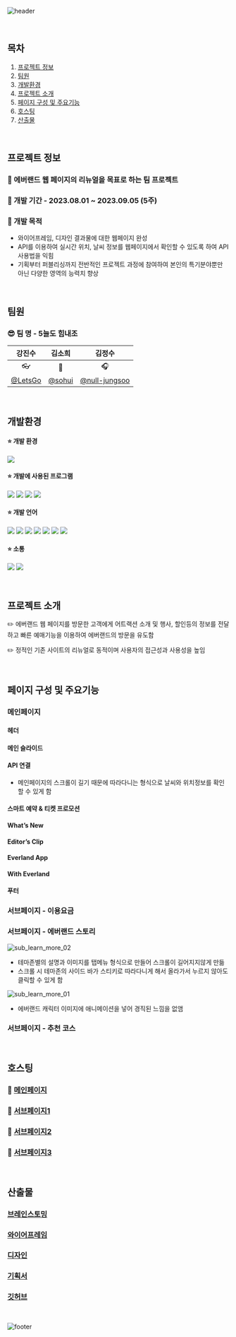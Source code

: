 ![header](https://capsule-render.vercel.app/api?type=wave&color=0:F208FE,50:8F5FF1,100:1BC4E2&height=300&section=header&text=✨에버랜드&nbsp;웹&nbsp;페이지&nbsp;리뉴얼&fontColor=ffffff&fontSize=55)

<br>

## 목차
1. [프로젝트 정보](#프로젝트-정보)
1. [팀원](#팀원)
1. [개발환경](#개발환경)
1. [프로젝트 소개](#프로젝트-소개)
1. [페이지 구성 및 주요기능](#페이지-구성-및-주요기능)
1. [호스팅](#호스팅)
1. [산출물](#산출물)

<br>

## 프로젝트 정보
### :pushpin: 에버랜드 웹 페이지의 리뉴얼을 목표로 하는 팀 프로젝트

### :pushpin: 개발 기간 - 2023.08.01 ~ 2023.09.05 (5주)

### :pushpin: 개발 목적
- 와이어프레임, 디자인 결과물에 대한 웹페이지 완성
- API를 이용하여 실시간 위치, 날씨 정보를 웹페이지에서 확인할 수 있도록 하여 API사용법을 익힘
- 기획부터 퍼블리싱까지 전반적인 프로젝트 과정에 참여하여 본인의 특기분야뿐만 아닌 다양한 영역의 능력치 향상

<br>

## 팀원
### :sunglasses: 팀 명 - 5늘도 힘내조

|강진수|김소희|김정수|
|:---:|:---:|:---:|
|:eyeglasses:|:beer:|:headphones:|
|[@LetsGo](https://github.com/NLNL4358)|[@sohui](https://github.com/sohi0000)|[@null-jungsoo](https://github.com/null-jungsoo)|

<br>

## 개발환경

####   :star: 개발 환경
<img src="https://img.shields.io/badge/Windows10-0078D6?style=flat-square&logo=windows10&logoColor=white"/>

####   :star: 개발에 사용된 프로그램
<img src="https://img.shields.io/badge/VS_code-007ACC?style=flat-square&logo=visualstudiocode&logoColor=white"/> <img src="https://img.shields.io/badge/Figma-F24E1E?style=flat-square&logo=figma&logoColor=white"/> <img src="https://img.shields.io/badge/Adobe_Illustrator-FF9A00?style=flat-square&logo=adobeillustrator&logoColor=white"/> <img src="https://img.shields.io/badge/Adobe_photoshop-31A8FF?style=flat-square&logo=adobephotoshop&logoColor=white"/>

####   :star: 개발 언어
<img src="https://img.shields.io/badge/html5-E34F26?style=flat-square&logo=html5&logoColor=white"/> <img src="https://img.shields.io/badge/css3-1572B6?style=flat-square&logo=css3&logoColor=white"/> <img src="https://img.shields.io/badge/javascript-F7DF1E?style=flat-square&logo=javascript&logoColor=white"/> <img src="https://img.shields.io/badge/jquery-0769AD?style=flat-square&logo=jquery&logoColor=white"/> <img src="https://img.shields.io/badge/swiper-6332F6?style=flat-square&logo=swiper&logoColor=white"/> <img src="https://img.shields.io/badge/kakaoMap_API-FFCD00?style=flat-square&logo=kakao&logoColor=white"/> <img src="https://img.shields.io/badge/OpenWeatherMap_API-3693F3?style=flat-square&logo=icloud&logoColor=white"/>

####   :star: 소통
<img src="https://img.shields.io/badge/slack-4A154B?style=flat-square&logo=slack&logoColor=white"/> <img src="https://img.shields.io/badge/notion-000000?style=flat-square&logo=notion&logoColor=white"/>

<br>

## 프로젝트 소개 
:pencil2: 에버랜드 웹 페이지를 방문한 고객에게 어트랙션 소개 및 행사, 할인등의 정보를 전달하고 빠른 예매기능을 이용하여 에버랜드의 방문을 유도함

:pencil2: 정적인 기존 사이트의 리뉴얼로 동적이며 사용자의 접근성과 사용성을 높임

<br>

## 페이지 구성 및 주요기능

### 메인페이지
#### 헤더
#### 메인 슬라이드
#### API 연결
- 메인페이지의 스크롤이 길기 때문에 따라다니는 형식으로 날씨와 위치정보를 확인 할 수 있게 함
#### 스마트 예약 & 티켓 프로모션
#### What’s New
#### Editor’s Clip
#### Everland App
#### With Everland
#### 푸터


### 서브페이지 - 이용요금
### 서브페이지 - 에버랜드 스토리
![sub_learn_more_02](https://github.com/NLNL4358/everland.gihub.io/assets/73161027/8d220800-1931-4296-94c2-9e16f9aece92)

- 테마존별의 설명과 이미지를 탭메뉴 형식으로 만들어 스크롤이 길어지지않게 만듦
- 스크롤 시 테마존의 사이드 바가 스티키로 따라다니게 해서 올라가서 누르지 않아도 클릭할 수 있게 함

![sub_learn_more_01](https://github.com/NLNL4358/everland.gihub.io/assets/73161027/7d7c78c0-13bb-4233-8c21-298e501049fd)

- 에버랜드 캐릭터 이미지에 애니메이션을 넣어 경직된 느낌을 없앰

### 서브페이지 - 추천 코스

<br>

## 호스팅

### :star2: [메인페이지]()
### :star2: [서브페이지1]()
### :star2: [서브페이지2]()
### :star2: [서브페이지3]()

<br>

## 산출물

### [브레인스토밍](https://www.figma.com/file/78Gss8xUi1W4L0yMunGvoa/2%EC%B0%A8-%ED%8C%80%ED%94%84%EB%A1%9C%EC%A0%9D%ED%8A%B8-5%EC%A1%B0?type=whiteboard&node-id=18%3A499&t=GuRr72l2A5jehlXk-1)
### [와이어프레임](https://www.figma.com/file/lrqwTBSZuE59In8cgsEnSU/2%EC%B0%A8-%ED%8C%80%ED%94%84%EB%A1%9C%EC%A0%9D%ED%8A%B8-5%EC%A1%B0?type=design&node-id=0%3A1&mode=design&t=l3vqxxQmRTGyTxmo-1)
### [디자인](https://www.figma.com/file/lrqwTBSZuE59In8cgsEnSU/2%EC%B0%A8-%ED%8C%80%ED%94%84%EB%A1%9C%EC%A0%9D%ED%8A%B8-5%EC%A1%B0?type=design&node-id=1%3A2&mode=design&t=l3vqxxQmRTGyTxmo-1)
### [기획서](https://docs.google.com/presentation/d/14E7Ty9qkvG8qko2dNRNXmHtMKKd28b2Pss3romp0DIs/edit?usp=sharing)
### [깃허브](https://github.com/NLNL4358/everland.gihub.io)

<br>

![footer](https://capsule-render.vercel.app/api?type=wave&color=0:F208FE,50:8F5FF1,100:1BC4E2&height=200&section=footer&fontSize=70)
